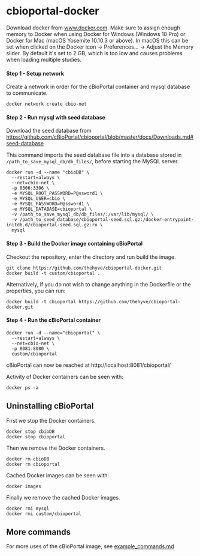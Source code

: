 # cbioportal-docker
Download docker from www.docker.com. Make sure to assign enough memory to Docker when using Docker for Windows (Windows 10 Pro) or Docker for Mac (macOS Yosemite 10.10.3 or above). In macOS this can be set when clicked on the Docker icon -> Preferences... -> Adjust the Memory slider. By default it's set to 2 GB, which is too low and causes problems when loading multiple studies.

#### Step 1 - Setup network
Create a network in order for the cBioPortal container and mysql database to communicate.
```
docker network create cbio-net
```

#### Step 2 - Run mysql with seed database
Download the seed database from https://github.com/cBioPortal/cbioportal/blob/master/docs/Downloads.md#seed-database

This command imports the seed database file into a database stored in
`/path_to_save_mysql_db/db_files/`, before starting the MySQL server.

```
docker run -d --name "cbioDB" \
  --restart=always \
  --net=cbio-net \
  -p 8306:3306 \
  -e MYSQL_ROOT_PASSWORD=P@ssword1 \
  -e MYSQL_USER=cbio \
  -e MYSQL_PASSWORD=P@ssword1 \
  -e MYSQL_DATABASE=cbioportal \
  -v /path_to_save_mysql_db/db_files/:/var/lib/mysql/ \
  -v /path_to_seed_database/cbioportal-seed.sql.gz:/docker-entrypoint-initdb.d/cbioportal-seed.sql.gz:ro \
  mysql
```

#### Step 3 - Build the Docker image containing cBioPortal
Checkout the repository, enter the directory and run build the image.

```
git clone https://github.com/thehyve/cbioportal-docker.git
docker build -t custom/cbioportal .
```

Alternatively, if you do not wish to change anything in the Dockerfile or the properties, you can run:

```
docker build -t cbioportal https://github.com/thehyve/cbioportal-docker.git
```

#### Step 4 - Run the cBioPortal container
```
docker run -d --name="cbioportal" \
  --restart=always \
  --net=cbio-net \
  -p 8081:8080 \
  custom/cbioportal
```

cBioPortal can now be reached at http://localhost:8081/cbioportal/

Activity of Docker containers can be seen with:
```
docker ps -a
```

## Uninstalling cBioPortal
First we stop the Docker containers.
```
docker stop cbioDB
docker stop cbioportal
```

Then we remove the Docker containers.
```
docker rm cbioDB
docker rm cbioportal
```

Cached Docker images can be seen with:
```
docker images
```

Finally we remove the cached Docker images.
```
docker rmi mysql
docker rmi custom/cbioportal
```

## More commands

For more uses of the cBioPortal image, see [example_commands.md](example_commands.md)
